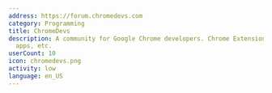 ```yaml
---
address: https://forum.chromedevs.com
category: Programming
title: ChromeDevs
description: A community for Google Chrome developers. Chrome Extensions, Chrome OS
  apps, etc.
userCount: 10
icon: chromedevs.png
activity: low
language: en_US
---
```


